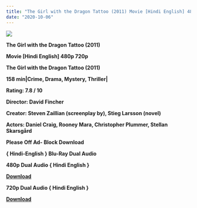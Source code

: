 ```yaml
---
title: "The Girl with the Dragon Tattoo (2011) Movie [Hindi English] 480p 720p"
date: "2020-10-06"
---
```


[**![](https://1.bp.blogspot.com/-Z4kIXpC_k2Y/XxGx0dTxDvI/AAAAAAAAECU/DzvpOOHW2XMQaCZE8sSdMhLPLCvwy5UZgCLcBGAsYHQ/s1600/griltatu.webp)**](https://1.bp.blogspot.com/-Z4kIXpC_k2Y/XxGx0dTxDvI/AAAAAAAAECU/DzvpOOHW2XMQaCZE8sSdMhLPLCvwy5UZgCLcBGAsYHQ/s1600/griltatu.webp)

 **The Girl with the Dragon Tattoo (2011)**

**Movie \[Hindi English\] 480p 720p** 

 **The Girl with the Dragon Tattoo (2011)**

**158 min|Crime, Drama, Mystery, Thriller|** 

**Rating: 7.8 / 10** 

**Director: David Fincher**

**Creator: Steven Zaillian (screenplay by), Stieg Larsson (novel)**

**Actors: Daniel Craig, Rooney Mara, Christopher Plummer, Stellan Skarsgård**

**Please Off Ad- Block Download**

**{ Hindi-English } Blu-Ray Dual Audio**

**480p Dual Audio { Hindi English }**

[**Download**](https://zee.gl/lWINsoAS)

**720p Dual Audio { Hindi English }**

[**Download**](https://zee.gl/2KAH)
